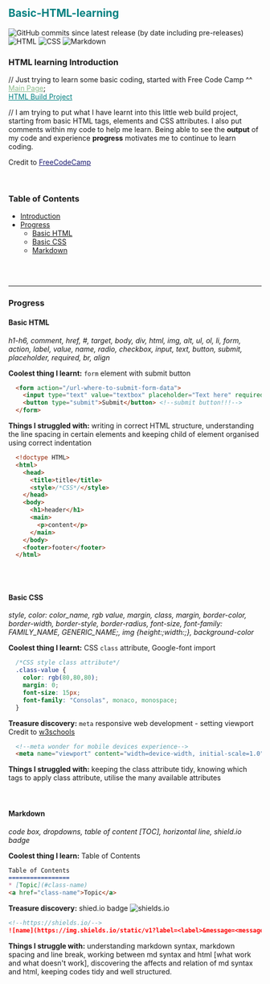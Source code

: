 ## <a name="title" style="color: Teal;">Basic-HTML-learning</a>
![GitHub commits since latest release (by date including pre-releases)](https://img.shields.io/github/commits-since/mcjoules/html-learning/v1.0.0?color=brightgreen&include_prereleases&logo=Github) ![HTML](https://img.shields.io/static/v1?label=HTML&message=build&color=%3Cbrightgreen%3E&logo=HTML5) ![CSS](https://img.shields.io/static/v1?label=CSS&message=build&color=%3Cbrightgreen%3E&logo=CSS3) ![Markdown](https://img.shields.io/static/v1?label=Markdown&message=build&color=%3Cbrightgreen%3E&logo=Markdown)
### <a name="introduction"><span><strong>HTML learning Introduction</strong></span></a><br>
// Just trying to learn some basic coding, started with Free Code Camp ^^<br>
<a href="https://mcjoules.github.io/html-learning" style="color: DarkSeaGreen;">Main Page</a>;<br>
<a href="https://mcjoules.github.io/html-learning/web-build-project/htmlbasic.html" target="_blank" style="color: Teal;"> HTML Build Project</a>

// I am trying to put what I have learnt into this little web build project, starting from basic HTML tags, elements and CSS attributes. I also put comments within my code to help me learn. Being able to see the <b>output</b> of my code and experience <b>progress</b> motivates me to continue to learn coding.

Credit to <a href="https://www.freecodecamp.org/" target="_blank" style="color: MidnightBlue">FreeCodeCamp<a>

<br/>

<h3>Table of Contents</h3>

* [Introduction](#introduction)
* [Progress](#progress)
    * [Basic HTML](#basic-html)
    * [Basic CSS](#basic-css)
    * [Markdown](#markdown)
<br/>
<br/>


---
### <a name="progress"><b>Progress</b></a>

#### <a name="basic-html">Basic HTML</a> ####
*h1-h6, comment, href, #, target, body, div, html, img, alt, ul, ol, li, form, action, label, value, name, radio, checkbox, input, text, button, submit, placeholder, required, br, align*
<br/>

**Coolest thing I learnt:** `form` element with submit button

  ```html
    <form action="/url-where-to-submit-form-data">
      <input type="text" value="textbox" placeholder="Text here" required> <!--required attribute, required before submit-->
      <button type="submit">Submit</button> <!--submit button!!!-->
    </form>
  ```

**Things I struggled with:** writing in correct HTML structure, understanding the line spacing in certain elements and keeping child of element organised using correct indentation

  ```html
    <!doctype HTML>
    <html>
      <head>
        <title>title</title>
        <style>/*CSS*/</style>
      </head>
      <body>
        <h1>header</h1>
        <main>
          <p>content</p>
        </main>
      </body>
      <footer>footer</footer>
    </html>
  ```
<br/>
<br/>

#### <a name="basic-css">Basic CSS</a> ####
*style, color: color_name, rgb value, margin, class, margin, border-color, border-width, border-style, border-radius, font-size, font-family: FAMILY_NAME, GENERIC_NAME;, img {height:;width:;}, background-color*
<br/>

**Coolest thing I learnt:** CSS `class` attribute, Google-font import

  ```css
    /*CSS style class attribute*/
    .class-value {
      color: rgb(80,80,80);
      margin: 0;
      font-size: 15px;
      font-family: "Consolas", monaco, monospace;
    }
  ```

**Treasure discovery:** `meta` responsive web development - setting viewport <br>
Credit to <a href="https://www.w3schools.com/css/css_rwd_viewport.asp" target="_blank">w3schools</a>

  ```html
    <!--meta wonder for mobile devices experience-->
    <meta name="viewport" content="width=device-width, initial-scale=1.0">
  ```

**Things I struggled with:** keeping the class attribute tidy, knowing which tags to apply class attribute, utilise the many available attributes
<br/>
<br/>
<br/>

#### <a name="markdown">Markdown</a> ####
*code box, dropdowns, table of content [TOC], horizontal line, shield.io badge*
<br/>

**Coolest thing I learn:** Table of Contents

  ```markdown
  Table of Contents
  =================
  * [Topic](#class-name)
  <a href="class-name">Topic</a>
  ```

**Treasure discovery:** shied.io badge ![shields.io](https://img.shields.io/static/v1?label=shields.io&message=badge&color=%3Cbrightgreen%3E&logo=Shields.io)

   ```markdown
  <!--https://shields.io/-->
  ![name](https://img.shields.io/static/v1?label=<label>&message=<message>&color=<color>&logo=<name>)
  ```

**Things I struggle with:** understanding markdown syntax, markdown spacing and line break, working between md syntax and html [what work and what doesn't work], discovering the affects and relation of md syntax and html, keeping codes tidy and well structured.
